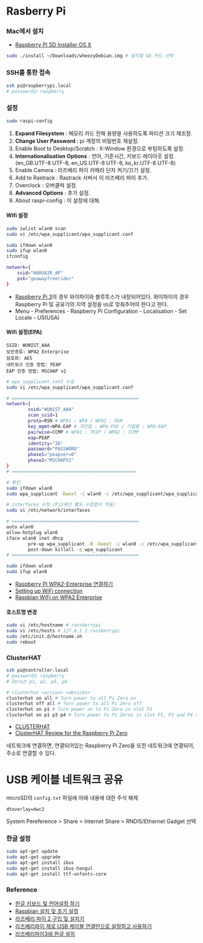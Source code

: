 # Rasberry Pi

### Mac에서 설치

* [Raspberry PI SD Installer OS X](https://github.com/RayViljoen/Raspberry-PI-SD-Installer-OS-X)

```bash
sudo ./install ~/Downloads/wheezyDebian.img # 설치할 SD 카드 선택
```

### SSH를 통한 접속

```bash
ssh pi@raspberrypi.local
# password는 raspberry
```

### 설정

```bash
sudo raspi-config
```

1. **Expand Filesystem** : 메모리 카드 전체 용량을 사용하도록 파티션 크기 재조정.
2. **Change User Password** : pi 계정의 비밀번호 재설정.
3. Enable Boot to Desktop/Scratch : X-Window 환경으로 부팅하도록 설정.
4. **Internationalisation Options** : 언어, 기준시간, 키보드 레이아웃 설정. (en_GB.UTF-8 UTF-8, en_US.UTF-8 UTF-8, ko_kr.UTF-8 UTF-8)
5. Enable Camera : 라즈베리 파이 카메라 단자 켜기/끄기 설정.
6. Add to Rastrack : Rastrack 서버서 이 라즈베리 파이 추가.
7. Overclock : 오버클럭 설정.
8. **Advanced Options** : 추가 설정.
9. About raspi-config : 이 설정에 대해.

#### Wifi 설정

```bash
sudo iwlist wlan0 scan
sudo vi /etc/wpa_supplicant/wpa_supplicant.conf

sudo ifdown wlan0
sudo ifup wlan0
ifconfig
```

```bash
network={
    ssid="HARUAIR_AP"
    psk="goawayfreerider"
}
```

* [Raspberry Pi 3](http://maker1st.tistory.com/2)의 경우 와이파이와 블루투스가 내장되어있다. 와이파이의 경우 Raspberry Pi 및 공유기의 지역 설정을 `US`로 맞춰주어야 한다고 한다.
* Menu - Preferences - Raspberry Pi Configuration - Localisation - Set Locale - US(USA)

#### Wifi 설정(EPA)

```
SSID: WUNIST_AAA
보안종류: WPA2 Enterprise
암호화: AES
네트워크 인증 방법: PEAP
EAP 인증 방법: MSCHAP v2
```

```bash
# wpa_supplicant.conf 수정
sudo vi /etc/wpa_supplicant/wpa_supplicant.conf

# ===============================================
network={
        ssid="WUNIST_AAA"
        scan_ssid=1
        proto=RSN # WPA1 : WPA / WPA2 : RSN
        key_mgmt=WPA-EAP # 개인용 : WPA-PSK / 기업용 : WPA-EAP
        pairwise=CCMP # WPA1 : TKIP / WPA2 : CCMP
        eap=PEAP
        identity="ID"
        password="PASSWORD"
        phase1="peapver=0"
        phase2="MSCHAPV2"
}
# ==============================================

# 확인
sudo ifdown wlan0
sudo wpa_supplicant -Dwext -i wlan0 -c /etc/wpa_supplicant/wpa_supplicant.conf

# interfaces 수정 (Pi3에선 별도 수정없이 작동)
sudo vi /etc/network/interfaces

# ===============================================
auto wlan0
allow-hotplug wlan0
iface wlan0 inet dhcp
        pre-up wpa_supplicant -B -Dwext -i wlan0 -c /etc/wpa_supplicant/wpa_supplicant.conf
        post-down killall -q wpa_supplicant
# ===============================================

sudo ifdown wlan0
sudo ifup wlan0
```

* [Raspberry PI WPA2-Enterprise 연결하기](http://blog.iolate.kr/201)
* [Setting up WiFi connection](http://weworkweplay.com/play/automatically-connect-a-raspberry-pi-to-a-wifi-network/)
* [Raspbian WiFi on WPA2 Enterprise](https://www.raspberrypi.org/forums/viewtopic.php?p=353961)

#### 호스트명 변경

```bash
sudo vi /etc/hostname # rassberrypi
sudo vi /etc/hosts # 127.0.1.1 rassberrypi
sudo /etc/init.d/hostname.sh
sudo reboot
```

### ClusterHAT

```bash
ssh pi@controller.local
# password는 raspberry
# Zero는 p1, p2, p3, p4
```

```bash
# clusterhat <action> <devices>
clusterhat on all # Turn power to all Pi Zero on
clusterhat off all # Turn power to all Pi Zero off
clusterhat on p1 # Turn power on to Pi Zero in slot P1
clusterhat on p1 p3 p4 # Turn power to Pi Zeros in slot P1, P3 and P4 on
```

* [CLUSTERHAT](http://clusterhat.com/)
* [ClusterHAT Review for the Raspberry Pi Zero](http://climbers.net/sbc/clusterhat-review-raspberry-pi-zero/)

네트워크에 연결하면, 연결되어있는 Raspberry Pi Zero들 또한 네트워크에 연결되어, 주소로 연결할 수 있다.

# USB 케이블 네트워크 공유

microSD의 `config.txt` 파일에 아래 내용에 대한 주석 해제

```
dtoverlay=dwc2
```

System Pereference > Share > Internet Share > RNDIS/Ethernet Gadget 선택

### 한글 설정

```bash
sudo apt-get update
sudo apt-get upgrade
sudo apt-get install ibus
sudo apt-get install ibus-hangul
sudo apt-get install ttf-unfonts-core
```

### Reference

* [한글 키보드 및 언어설정 하기](http://www.rasplay.org/?p=3786)
* [Raspbian 설치 및 초기 설정](http://ssal.me/dev/?p=463)
* [라즈베리 파이 2 구입 및 설치기](http://haruair.com/blog/2903)
* [라즈베리파이 제로 USB 케이블 연결만으로 설정하고 사용하기](http://blog.naver.com/alkydes/220759201374)
* [라즈베리파이3에 한글 설치](http://m.blog.naver.com/yally23232/220765979795)